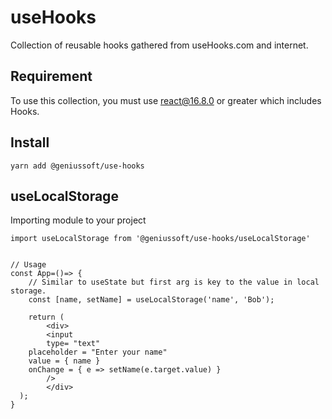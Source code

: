 # useHooks

Collection of reusable hooks gathered from useHooks.com and internet.

## Requirement
To use this collection, you must use react@16.8.0 or greater which includes Hooks.

## Install

```
yarn add @geniussoft/use-hooks
```

## useLocalStorage

Importing module to your project
```
import useLocalStorage from '@geniussoft/use-hooks/useLocalStorage'


// Usage
const App=()=> {
    // Similar to useState but first arg is key to the value in local storage.
    const [name, setName] = useLocalStorage('name', 'Bob');

    return (
        <div>
        <input
        type= "text"
    placeholder = "Enter your name"
    value = { name }
    onChange = { e => setName(e.target.value) }
        />
        </div>
  );
}

```
